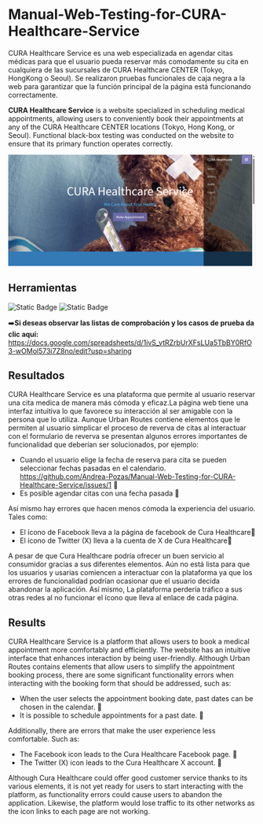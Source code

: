 # Manual-Web-Testing-for-CURA-Healthcare-Service
CURA Healthcare Service es una web especializada en agendar citas médicas para que el usuario pueda reservar más comodamente su cita en cualquiera de las sucursales de CURA Healthcare CENTER (Tokyo, HongKong o Seoul). Se realizaron pruebas funcionales de caja negra a la web para garantizar que la función principal de la página está funcionando correctamente. 

**CURA Healthcare Service** is a website specialized in scheduling medical appointments, allowing users to conveniently book their appointments at any of the CURA Healthcare CENTER locations (Tokyo, Hong Kong, or Seoul). Functional black-box testing was conducted on the website to ensure that its primary function operates correctly.

![Cure Healthcare Web](https://github.com/Andrea-Pozas/Manual-Web-Testing-for-CURA-Healthcare-Service/blob/main/images/CURE%20Healthcare%20Service.png)

## Herramientas
![Static Badge](https://img.shields.io/badge/Excel-black?style=for-the-badge&logoColor=white&color=%233CB371) ![Static Badge](https://img.shields.io/badge/DevTools-black?style=for-the-badge)


:arrow_right:__Si deseas observar las listas de comprobación y los casos de prueba da clic aquí:__  https://docs.google.com/spreadsheets/d/1ivS_vtRZrbUrXFsLUa5TbBY0RfO3-wOMol573i7Z8no/edit?usp=sharing

## Resultados
CURA Healthcare Service es una plataforma que permite al usuario reservar una cita medica de manera más cómoda y eficaz.La página web tiene una interfaz intuitiva lo que favorece su interacción al ser amigable con la persona que lo utiliza. Aunque Urban Routes contiene elementos que le permiten al usuario simplicar el proceso de reverva de citas al interactuar con el formulario de reverva se presentan algunos errores importantes de funcionalidad que deberían ser solucionados, por ejemplo:

- Cuando el usuario elige la fecha de reserva para cita se pueden seleccionar fechas pasadas en el calendario. https://github.com/Andrea-Pozas/Manual-Web-Testing-for-CURA-Healthcare-Service/issues/1 📌
- Es posible agendar citas con una fecha pasada 📌

Así mismo hay errores que hacen menos cómoda la experiencia del usuario. Tales como: 
- El ícono de Facebook lleva a la página de facebook de Cura Healthcare📌
- El ícono de Twitter (X) lleva a la cuenta de X de Cura Healthcare📌

A pesar de que Cura Healthcare podría ofrecer un buen servicio al consumidor gracias a sus diferentes elementos. Aún no está lista para que los usuarios y usarías comiencen a interactuar con la plataforma ya que los errores de funcionalidad podrían ocasionar que el usuario decida abandonar la aplicación. Así mismo, La plataforma perdería tráfico a sus otras redes al no funcionar el ícono que lleva al enlace de cada página.

## Results
CURA Healthcare Service is a platform that allows users to book a medical appointment more comfortably and efficiently. The website has an intuitive interface that enhances interaction by being user-friendly. Although Urban Routes contains elements that allow users to simplify the appointment booking process, there are some significant functionality errors when interacting with the booking form that should be addressed, such as:

- When the user selects the appointment booking date, past dates can be chosen in the calendar. 📌
- It is possible to schedule appointments for a past date. 📌

Additionally, there are errors that make the user experience less comfortable. Such as:
- The Facebook icon leads to the Cura Healthcare Facebook page. 📌
- The Twitter (X) icon leads to the Cura Healthcare X account. 📌

Although Cura Healthcare could offer good customer service thanks to its various elements, it is not yet ready for users to start interacting with the platform, as functionality errors could cause users to abandon the application. Likewise, the platform would lose traffic to its other networks as the icon links to each page are not working.



